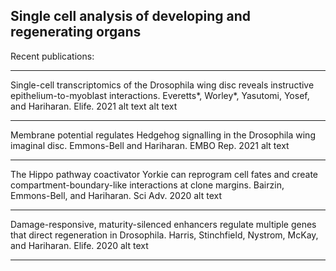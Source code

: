 ## Single cell analysis of developing and regenerating organs


Recent publications: 

---
Single-cell transcriptomics of the Drosophila wing disc reveals instructive epithelium-to-myoblast interactions.
Everetts*, Worley*, Yasutomi, Yosef, and Hariharan. Elife. 2021 alt text alt text

---

Membrane potential regulates Hedgehog signalling in the Drosophila wing imaginal disc.
Emmons-Bell and Hariharan. EMBO Rep. 2021 alt text

---

The Hippo pathway coactivator Yorkie can reprogram cell fates and create compartment-boundary-like interactions at clone margins. Bairzin, Emmons-Bell, and Hariharan. Sci Adv. 2020 alt text

---
Damage-responsive, maturity-silenced enhancers regulate multiple genes that direct regeneration in Drosophila.
Harris, Stinchfield, Nystrom, McKay, and Hariharan. Elife. 2020 alt text

---

<!--
**MelWorley/MelWorley** is a ✨ _special_ ✨ repository because its `README.md` (this file) appears on your GitHub profile.

Here are some ideas to get you started:

- 🔭 I’m currently working on ...
- 🌱 I’m currently learning ...
- 👯 I’m looking to collaborate on ...
- 🤔 I’m looking for help with ...
- 💬 Ask me about ...
- 📫 How to reach me: ...
- 😄 Pronouns: ...
- ⚡ Fun fact: ...
-->
